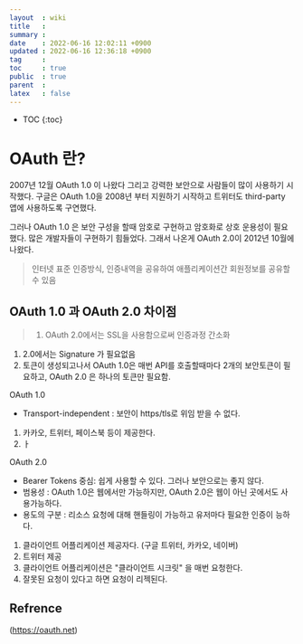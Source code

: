 ```yaml
---
layout  : wiki
title   : 
summary : 
date    : 2022-06-16 12:02:11 +0900
updated : 2022-06-16 12:36:18 +0900
tag     : 
toc     : true
public  : true
parent  : 
latex   : false
---
```

* TOC
{:toc}

# OAuth 란?
2007년 12월 OAuth 1.0 이 나왔다 그리고 강력한 보안으로 사람들이 많이 사용하기 시작했다. 구글은 OAuth 1.0을 2008년 부터 지원하기 시작하고 트위터도 third-party 앱에 사용하도록 구연했다.

그러나  OAuth 1.0 은 보안 구성을 할때 암호로 구현하고 암호화로 상호 운용성이 필요했다. 많은 개발자들이 구현하기 힘들었다. 그래서 나온게 OAuth 2.0이 2012년 10월에 나왔다.

> 인터넷 표준 인증방식, 인증내역을 공유하여 애플리케이션간 회원정보를 공유할 수 있음

## OAuth 1.0 과 OAuth 2.0 차이점

> 1. OAuth 2.0에서는 SSL을 사용함으로써 인증과정 간소화
1. 2.0에서는 Signature 가 필요없음
2. 토큰이 생성되고나서 OAuth 1.0은 매번 API를 호출할때마다 2개의 보안토큰이 필요하고, OAuth 2.0 은 하나의 토큰만 필요함.



OAuth 1.0
* Transport-independent : 보안이 https/tls로 위임 받을 수 없다.


1. 카카오, 트위터, 페이스북 등이 제공한다.
2. ㅏ

OAuth 2.0
* Bearer Tokens 중심: 쉽게 사용할 수 있다. 그러나 보안으로는 좋지 않다. 
* 범용성 : OAuth 1.0은 웹에서만 가능하지만, OAuth 2.0은 웹이 아닌 곳에서도 사용가능하다.
* 용도의 구분 : 리소스 요청에 대해 핸들링이 가능하고 유저마다 필요한 인증이 능하다.

1. 클라이언트 어플리케이션 제공자다. (구글 트위터, 카카오, 네이버)
2. 트위터 제공
3. 클라이언트 어플리케이션은 "클라이언트 시크릿" 을 매번 요청한다.
4. 잘못된 요청이 있다고 하면 요청이 리젝된다.

## Refrence
(https://oauth.net)
